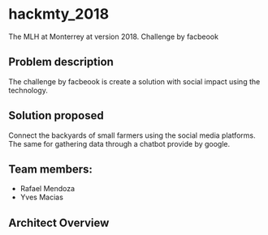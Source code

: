# hackmty_2018
The MLH at Monterrey at version 2018. Challenge by facbeook 


## Problem description
The challenge by facbeook is create a solution with social impact using the technology. 

## Solution proposed
Connect the backyards of small farmers using the social media platforms. The same for gathering data through a chatbot provide by google. 


## Team members: 
* Rafael Mendoza
* Yves Macias 

## Architect Overview